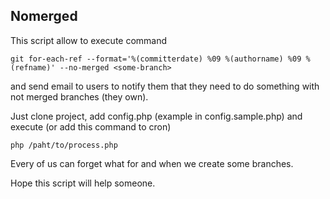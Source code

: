 Nomerged
--------
This script allow to execute command
```
git for-each-ref --format='%(committerdate) %09 %(authorname) %09 %(refname)' --no-merged <some-branch>
```
and send email to users to notify them that they need to do something with not merged branches (they own).

Just clone project, add config.php (example in config.sample.php) and execute (or add this command to cron)
```
php /paht/to/process.php
```
Every of us can forget what for and when we create some branches.

Hope this script will help someone.